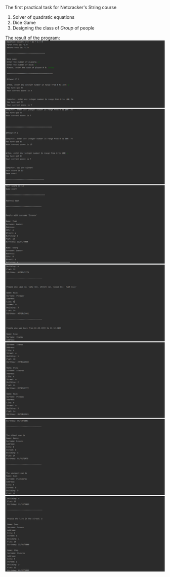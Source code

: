 The first practical task for Netcracker's String course

1. Solver of quadratic equations
2. Dice Game
3. Designing the class of _Group_ of people

The result of the program:
![](https://github.com/UgAr-study/NetcrackerEdu/blob/master/PracticalTasks/Tasks1/pictures/1.png)
![](https://github.com/UgAr-study/NetcrackerEdu/blob/master/PracticalTasks/Tasks1/pictures/2.png)
![](https://github.com/UgAr-study/NetcrackerEdu/blob/master/PracticalTasks/Tasks1/pictures/3.png)
![](https://github.com/UgAr-study/NetcrackerEdu/blob/master/PracticalTasks/Tasks1/pictures/4.png)
![](https://github.com/UgAr-study/NetcrackerEdu/blob/master/PracticalTasks/Tasks1/pictures/5.png)
![](https://github.com/UgAr-study/NetcrackerEdu/blob/master/PracticalTasks/Tasks1/pictures/6.png)
![](https://github.com/UgAr-study/NetcrackerEdu/blob/master/PracticalTasks/Tasks1/pictures/7.png)